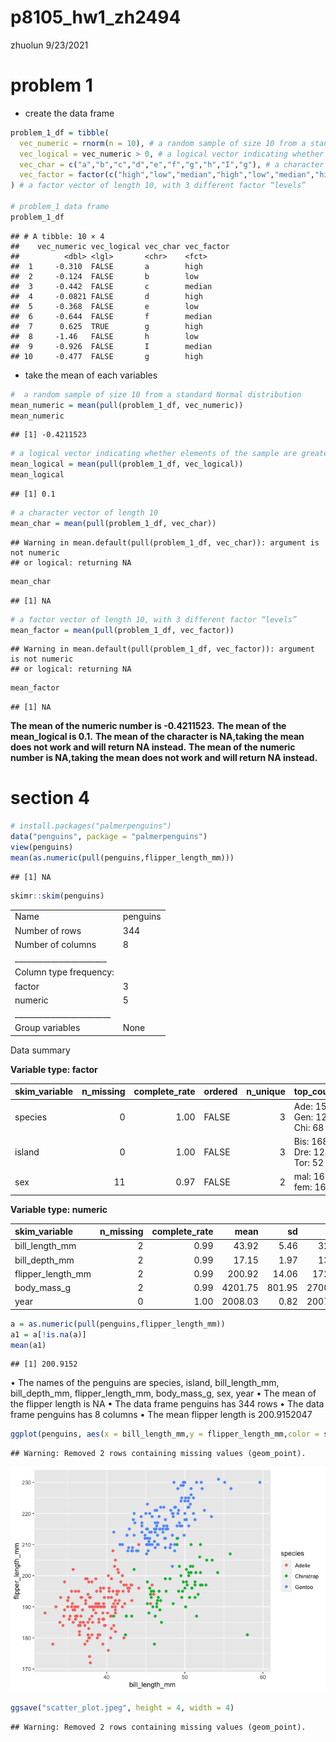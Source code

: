 p8105\_hw1\_zh2494
================
zhuolun
9/23/2021

# problem 1

-   create the data frame

``` r
problem_1_df = tibble(
  vec_numeric = rnorm(n = 10), # a random sample of size 10 from a standard normal distrbution
  vec_logical = vec_numeric > 0, # a logical vector indicating whether elements of the sample are greater than 0
  vec_char = c("a","b","c","d","e","f","g","h","I","g"), # a character vector of length 10
  vec_factor = factor(c("high","low","median","high","low","median","high","low","median","high"))
) # a factor vector of length 10, with 3 different factor “levels”

# problem_1 data frame
problem_1_df 
```

    ## # A tibble: 10 × 4
    ##    vec_numeric vec_logical vec_char vec_factor
    ##          <dbl> <lgl>       <chr>    <fct>     
    ##  1     -0.310  FALSE       a        high      
    ##  2     -0.124  FALSE       b        low       
    ##  3     -0.442  FALSE       c        median    
    ##  4     -0.0821 FALSE       d        high      
    ##  5     -0.368  FALSE       e        low       
    ##  6     -0.644  FALSE       f        median    
    ##  7      0.625  TRUE        g        high      
    ##  8     -1.46   FALSE       h        low       
    ##  9     -0.926  FALSE       I        median    
    ## 10     -0.477  FALSE       g        high

-   take the mean of each variables

``` r
#  a random sample of size 10 from a standard Normal distribution
mean_numeric = mean(pull(problem_1_df, vec_numeric))
mean_numeric
```

    ## [1] -0.4211523

``` r
# a logical vector indicating whether elements of the sample are greater than 0
mean_logical = mean(pull(problem_1_df, vec_logical))
mean_logical
```

    ## [1] 0.1

``` r
# a character vector of length 10
mean_char = mean(pull(problem_1_df, vec_char))
```

    ## Warning in mean.default(pull(problem_1_df, vec_char)): argument is not numeric
    ## or logical: returning NA

``` r
mean_char
```

    ## [1] NA

``` r
# a factor vector of length 10, with 3 different factor “levels”
mean_factor = mean(pull(problem_1_df, vec_factor))
```

    ## Warning in mean.default(pull(problem_1_df, vec_factor)): argument is not numeric
    ## or logical: returning NA

``` r
mean_factor
```

    ## [1] NA

**The mean of the numeric number is -0.4211523.** **The mean of the
mean\_logical is 0.1.** **The mean of the character is NA,taking the
mean does not work and will return NA instead.** **The mean of the
numeric number is NA,taking the mean does not work and will return NA
instead.**

# section 4

``` r
# install.packages("palmerpenguins")
data("penguins", package = "palmerpenguins")
view(penguins)
mean(as.numeric(pull(penguins,flipper_length_mm)))
```

    ## [1] NA

``` r
skimr::skim(penguins)
```

|                                                  |          |
|:-------------------------------------------------|:---------|
| Name                                             | penguins |
| Number of rows                                   | 344      |
| Number of columns                                | 8        |
| \_\_\_\_\_\_\_\_\_\_\_\_\_\_\_\_\_\_\_\_\_\_\_   |          |
| Column type frequency:                           |          |
| factor                                           | 3        |
| numeric                                          | 5        |
| \_\_\_\_\_\_\_\_\_\_\_\_\_\_\_\_\_\_\_\_\_\_\_\_ |          |
| Group variables                                  | None     |

Data summary

**Variable type: factor**

| skim\_variable | n\_missing | complete\_rate | ordered | n\_unique | top\_counts                 |
|:---------------|-----------:|---------------:|:--------|----------:|:----------------------------|
| species        |          0 |           1.00 | FALSE   |         3 | Ade: 152, Gen: 124, Chi: 68 |
| island         |          0 |           1.00 | FALSE   |         3 | Bis: 168, Dre: 124, Tor: 52 |
| sex            |         11 |           0.97 | FALSE   |         2 | mal: 168, fem: 165          |

**Variable type: numeric**

| skim\_variable      | n\_missing | complete\_rate |    mean |     sd |     p0 |     p25 |     p50 |    p75 |   p100 | hist  |
|:--------------------|-----------:|---------------:|--------:|-------:|-------:|--------:|--------:|-------:|-------:|:------|
| bill\_length\_mm    |          2 |           0.99 |   43.92 |   5.46 |   32.1 |   39.23 |   44.45 |   48.5 |   59.6 | ▃▇▇▆▁ |
| bill\_depth\_mm     |          2 |           0.99 |   17.15 |   1.97 |   13.1 |   15.60 |   17.30 |   18.7 |   21.5 | ▅▅▇▇▂ |
| flipper\_length\_mm |          2 |           0.99 |  200.92 |  14.06 |  172.0 |  190.00 |  197.00 |  213.0 |  231.0 | ▂▇▃▅▂ |
| body\_mass\_g       |          2 |           0.99 | 4201.75 | 801.95 | 2700.0 | 3550.00 | 4050.00 | 4750.0 | 6300.0 | ▃▇▆▃▂ |
| year                |          0 |           1.00 | 2008.03 |   0.82 | 2007.0 | 2007.00 | 2008.00 | 2009.0 | 2009.0 | ▇▁▇▁▇ |

``` r
a = as.numeric(pull(penguins,flipper_length_mm))
a1 = a[!is.na(a)]
mean(a1)
```

    ## [1] 200.9152

• The names of the penguins are species, island, bill\_length\_mm,
bill\_depth\_mm, flipper\_length\_mm, body\_mass\_g, sex, year • The
mean of the flipper length is NA • The data frame penguins has 344 rows
• The data frame penguins has 8 columns • The mean flipper length is
200.9152047

``` r
ggplot(penguins, aes(x = bill_length_mm,y = flipper_length_mm,color = species)) + geom_point()
```

    ## Warning: Removed 2 rows containing missing values (geom_point).

![](p8105_hw1_zh2494_files/figure-gfm/unnamed-chunk-4-1.png)<!-- -->

``` r
ggsave("scatter_plot.jpeg", height = 4, width = 4)
```

    ## Warning: Removed 2 rows containing missing values (geom_point).
